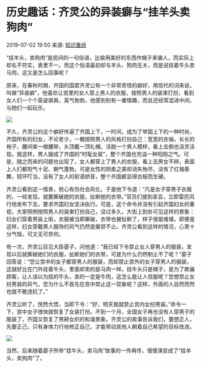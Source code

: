 # 历史趣话：齐灵公的异装癖与“挂羊头卖狗肉”

2019-07-02 19:50 来源: [知识重组](https://www.sohu.com/a/324370187_427478?spm=smpc.content-abroad.content.1.1737569509862nVzyPyd)

“挂羊头，卖狗肉”是民间的一句俗语，比喻用美好的东西作幌子来骗人，而实际上却名不符实，表里不一。而这个俗语最初却与羊头、狗肉无关，而是说挂着牛头卖马肉，这又是怎么回事呢？

原来，在春秋时期，齐国的国君齐灵公有一个非常奇怪的癖好，用现代的词来说，叫做“异装癖”，他喜欢让宫里的女人穿上男人的衣服，按照男人的装束打扮，看到女人们一个个英姿飒爽，英气勃勃，他感到别有一番情趣，而且还经常混进中间，与她们一起玩乐。

![](http://5b0988e595225.cdn.sohucs.com/images/20190702/c880a5e5b1ec4d1b8fec5dbb04e15778.jpeg)

不久，齐灵公的这个癖好传遍了齐国上下，一时间，成为了举国上下的一种时尚，齐国所有的妇女，不论老少，一概按照男人的风格打扮自己：宽宽的衣袖，长长的袍子，腰间束一根腰带，头顶戴一顶礼帽，活脱一个男人模样，看上去倒也活灵活现。就这样，男人服成了齐国的“时髦女装”，整个齐国也充溢一种阳刚之气。可是，随之而来的问题也出现了，女人都穿上了男人的衣服，看上去男女不辨，表面上人们都阳气十足、朝气蓬勃，可是女性的阴柔之美却消失殆尽，没有了红袖善舞，钗环叮当，没有了女人的软语娇音，整个齐国都显得古板而生硬。

齐灵公看到这一情景，担心有伤社会风化，于是他下令道：“凡是女子穿男子衣服的，一经发现，就要撕破她的衣服，扯断她的衣带。”官员们接到圣旨，立即雷厉风行地发布下去，要求齐国妇女坚决执行。可是，这个命令并没有引起齐国妇女的重视，大家照例按照男人的装束打扮自己，没过多久，大街上到处可见这样的景象：妇女们穿着男装上街，衣服被当即撕破，衣带也被扯断了，样子很是难堪。即便是这样，妇女穿戴男人服饰的风气仍然是屡禁不止。齐灵公看到这样的情况，心里十分气恼，可又无可奈何。

有一次，齐灵公召见大臣晏子，问他道：“我已经下令禁止女人穿男人的服装，发现以后就撕破她们的衣服，扯断她们的衣带，可是为什么仍然制止不了呢？”晏子回答说：“您让宫中的女子都穿男人的服装，而却禁止宫外的女子穿男人的服装，这就好比在门外挂着牛头，里面却卖的是马肉一样。挂牛头只是幌子，是为了欺骗顾客，让人误以为挂的牛头，卖的一定是牛肉，这怎么能让人信服呢？您想禁止女扮男装的风气，您为什么不首先在宫中禁止这一现象呢？这样，外面的人自然而然也就不敢违抗了。”

齐灵公听了，恍然大悟，当即下令：“好，明天我就禁止宫内女扮男装。”命令一下，宫中女子很快就恢复了女装打扮。不到一个月，全国女子再也没有人穿男子的服装了，齐国又恢复了男耕女织的和谐景象。齐灵公的故事告诉我们，要想正人，先要正己，只有身体力行地修正自己，才能带动其他人朝着自己希望的目标改进。

![](http://5b0988e595225.cdn.sohucs.com/images/20190702/c799d0c5644d466c8806b0c0ed83f696.jpeg)

当然，后来随着晏子所举“挂牛头，卖马肉”故事的一传再传，慢慢演变成了“挂羊头，卖狗肉”了。
<!-- tcd_original_link https://www.sohu.com/a/324370187_427478 -->
